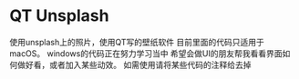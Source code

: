 # QT Unsplash
 使用unsplash上的照片，使用QT写的壁纸软件
目前里面的代码只适用于macOS。
windows的代码正在努力学习当中
希望会做UI的朋友帮我看看界面如何做好看，或者加入某些动效。
如需使用请将某些代码的注释给去掉

